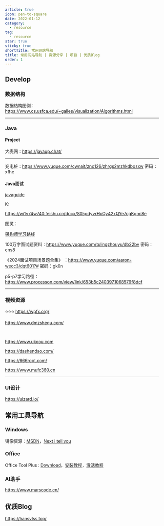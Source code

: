 ```yaml
---
article: true
icon: pen-to-square
date: 2022-01-12
category:
  - resource
tag:
  - resource
star: true
sticky: true
shortTitle: 常用网站导航
title: 常用网站导航 | 资源分享 | 项目 | 优质Blog
order: 1
---
```




## Develop

### 数据结构

数据结构图例：https://www.cs.usfca.edu/~galles/visualization/Algorithms.html


---

### Java

#### Project


大麦网：https://javaup.chat/

---

充电桩：https://www.yuque.com/cwnait/zno126/zhrgs2mzhkdbosxw 密码：xfhe






#### Java面试

[javaguide](https://javaguide.cn/home.html)

K:

https://wi1v74w740.feishu.cn/docx/S05pdyvrHoOy42xQYe7cgKgnn8e


图灵：

[架构师学习路线](https://www.processon.com/view/link/653b5c2403971068579f8dcf)

100万字面试题资料：https://www.yuque.com/tulingzhouyu/db22bv    密码：cns8

《2024面试项目场景题合集》 ：https://www.yuque.com/aaron-wecc3/dqt601?# 密码：gk0n

p5-p7学习路径：https://www.processon.com/view/link/653b5c2403971068579f8dcf


---



### 视频资源

⭐⭐⭐ https://wpfx.org/

https://www.dmzshequ.com/

<br/>

https://www.ukoou.com

https://dashendao.com/


https://666root.com/

https://www.mufc360.cn



---

### UI设计

https://uizard.io/





## 常用工具导航


### Windows

镜像资源：[MSDN](https://msdn.itellyou.cn/)，[Next i tell you](https://next.itellyou.cn/)




### Office

Office Tool Plus : [Download](https://officetool.plus/introduction/download.html)，[安装教程](https://www.coolhub.top/archives/11)，[激活教程](https://www.coolhub.top/archives/14)






### AI助手

https://www.marscode.cn/












## 优质Blog

https://hansvlss.top/





